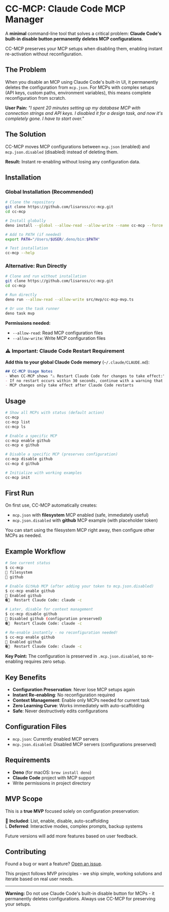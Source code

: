 # CC-MCP: Claude Code MCP Manager

A **minimal** command-line tool that solves a critical problem: **Claude Code's built-in disable button permanently deletes MCP configurations**.

CC-MCP preserves your MCP setups when disabling them, enabling instant re-activation without reconfiguration.

## The Problem

When you disable an MCP using Claude Code's built-in UI, it permanently deletes the configuration from `mcp.json`. For MCPs with complex setups (API keys, custom paths, environment variables), this means complete reconfiguration from scratch.

**User Pain:** *"I spent 20 minutes setting up my database MCP with connection strings and API keys. I disabled it for a design task, and now it's completely gone. I have to start over."*

## The Solution

CC-MCP moves MCP configurations between `mcp.json` (enabled) and `mcp.json.disabled` (disabled) instead of deleting them.

**Result:** Instant re-enabling without losing any configuration data.

## Installation

### Global Installation (Recommended)

```bash
# Clone the repository
git clone https://github.com/lisaross/cc-mcp.git
cd cc-mcp

# Install globally  
deno install --global --allow-read --allow-write --name cc-mcp --force src/mvp/cc-mcp-mvp.ts

# Add to PATH (if needed)
export PATH="/Users/$USER/.deno/bin:$PATH"

# Test installation
cc-mcp --help
```

### Alternative: Run Directly

```bash
# Clone and run without installation
git clone https://github.com/lisaross/cc-mcp.git
cd cc-mcp

# Run directly
deno run --allow-read --allow-write src/mvp/cc-mcp-mvp.ts

# Or use the task runner
deno task mvp
```

**Permissions needed:**

- `--allow-read`: Read MCP configuration files
- `--allow-write`: Write MCP configuration files

### ⚠️ Important: Claude Code Restart Requirement

**Add this to your global Claude Code memory** (`~/.claude/CLAUDE.md`):

```markdown
## CC-MCP Usage Notes
- When CC-MCP shows "⚠️ Restart Claude Code for changes to take effect:", inform the user that a restart is required before MCP changes take effect
- If no restart occurs within 30 seconds, continue with a warning that MCP changes may not be active
- MCP changes only take effect after Claude Code restarts
```

## Usage

```bash
# Show all MCPs with status (default action)
cc-mcp
cc-mcp list
cc-mcp ls

# Enable a specific MCP 
cc-mcp enable github
cc-mcp e github

# Disable a specific MCP (preserves configuration)
cc-mcp disable github  
cc-mcp d github

# Initialize with working examples
cc-mcp init
```

## First Run

On first use, CC-MCP automatically creates:

- `mcp.json` with **filesystem** MCP enabled (safe, immediately useful)
- `mcp.json.disabled` with **github** MCP example (with placeholder token)

You can start using the filesystem MCP right away, then configure other MCPs as needed.

## Example Workflow

```bash
# See current status
$ cc-mcp
 filesystem
 github

# Enable GitHub MCP (after adding your token to mcp.json.disabled)
$ cc-mcp enable github
 Enabled github
�  Restart Claude Code: claude -c

# Later, disable for context management
$ cc-mcp disable github
 Disabled github (configuration preserved)
�  Restart Claude Code: claude -c

# Re-enable instantly - no reconfiguration needed!
$ cc-mcp enable github
 Enabled github
�  Restart Claude Code: claude -c
```

**Key Point:** The configuration is preserved in `.mcp.json.disabled`, so re-enabling requires zero setup.

## Key Benefits

- **Configuration Preservation**: Never lose MCP setups again
- **Instant Re-enabling**: No reconfiguration required
- **Context Management**: Enable only MCPs needed for current task
- **Zero Learning Curve**: Works immediately with auto-scaffolding
- **Safe**: Never destructively edits configurations

## Configuration Files

- `mcp.json`: Currently enabled MCP servers
- `mcp.json.disabled`: Disabled MCP servers (configurations preserved)

## Requirements

- **Deno** (for macOS: `brew install deno`)
- **Claude Code** project with MCP support
- Write permissions in project directory

## MVP Scope

This is a **true MVP** focused solely on configuration preservation:

 **Included**: List, enable, disable, auto-scaffolding  
L **Deferred**: Interactive modes, complex prompts, backup systems

Future versions will add more features based on user feedback.

## Contributing

Found a bug or want a feature? [Open an issue](https://github.com/lisaross/cc-mcp/issues).

This project follows MVP principles - we ship simple, working solutions and iterate based on real user needs.

---

**Warning:** Do not use Claude Code's built-in disable button for MCPs - it permanently deletes configurations. Always use CC-MCP for preserving your setups.
